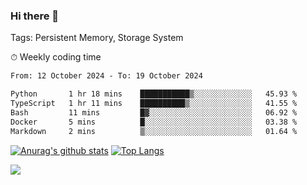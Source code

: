 ### Hi there 👋

Tags: Persistent Memory, Storage System

<!--

[![Anurag's github stats](https://github-readme-stats.vercel.app/api?username=wwyf)](https://github.com/anuraghazra/github-readme-stats)

[![Anurag's github stats](https://github-readme-stats.vercel.app/api?username=wwyf&count_private=true)](https://github.com/anuraghazra/github-readme-stats)


[![Top Langs](https://github-readme-stats.vercel.app/api/top-langs/?username=wwyf&count_private=true&&hide=jupyter%20notebook,html)](https://github.com/anuraghazra/github-readme-stats)



-->


⏱ Weekly coding time

<!--START_SECTION:waka-->

```txt
From: 12 October 2024 - To: 19 October 2024

Python       1 hr 18 mins    ███████████▒░░░░░░░░░░░░░   45.93 %
TypeScript   1 hr 11 mins    ██████████▒░░░░░░░░░░░░░░   41.55 %
Bash         11 mins         █▓░░░░░░░░░░░░░░░░░░░░░░░   06.92 %
Docker       5 mins          █░░░░░░░░░░░░░░░░░░░░░░░░   03.38 %
Markdown     2 mins          ▒░░░░░░░░░░░░░░░░░░░░░░░░   01.64 %
```

<!--END_SECTION:waka-->



[![Anurag's github stats](https://github-readme-stats.vercel.app/api?username=wwyf&count_private=true&show_icons=true&hide_border=true)](https://github.com/anuraghazra/github-readme-stats) [![Top Langs](https://github-readme-stats.vercel.app/api/top-langs/?username=wwyf&count_private=true&hide=jupyter%20notebook,html,OpenEdge%20ABL&langs_count=10&layout=compact&hide_border=true)](https://github.com/anuraghazra/github-readme-stats)

<!--

[![willianrod's wakatime stats](https://github-readme-stats.vercel.app/api/wakatime?username=wwyf)](https://github.com/anuraghazra/github-readme-stats)


-->

![](https://hit.yhype.me/github/profile?user_id=23121291)
